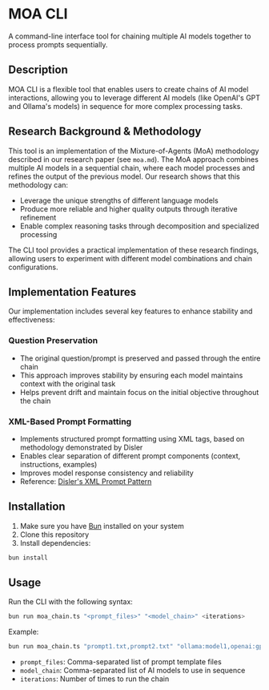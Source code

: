 # MOA CLI

A command-line interface tool for chaining multiple AI models together to process prompts sequentially.

## Description

MOA CLI is a flexible tool that enables users to create chains of AI model interactions, allowing you to leverage different AI models (like OpenAI's GPT and Ollama's models) in sequence for more complex processing tasks.

## Research Background & Methodology

This tool is an implementation of the Mixture-of-Agents (MoA) methodology described in our research paper (see `moa.md`). The MoA approach combines multiple AI models in a sequential chain, where each model processes and refines the output of the previous model. Our research shows that this methodology can:

- Leverage the unique strengths of different language models
- Produce more reliable and higher quality outputs through iterative refinement
- Enable complex reasoning tasks through decomposition and specialized processing

The CLI tool provides a practical implementation of these research findings, allowing users to experiment with different model combinations and chain configurations.

## Implementation Features

Our implementation includes several key features to enhance stability and effectiveness:

### Question Preservation

- The original question/prompt is preserved and passed through the entire chain
- This approach improves stability by ensuring each model maintains context with the original task
- Helps prevent drift and maintain focus on the initial objective throughout the chain

### XML-Based Prompt Formatting

- Implements structured prompt formatting using XML tags, based on methodology demonstrated by Disler
- Enables clear separation of different prompt components (context, instructions, examples)
- Improves model response consistency and reliability
- Reference: [Disler's XML Prompt Pattern](https://gist.github.com/disler/7798d826102091649824adfd05c55080)

## Installation

1. Make sure you have [Bun](https://bun.sh/) installed on your system
2. Clone this repository
3. Install dependencies:

```bash
bun install
```

## Usage

Run the CLI with the following syntax:

```bash
bun run moa_chain.ts "<prompt_files>" "<model_chain>" <iterations>
```

Example:

```bash
bun run moa_chain.ts "prompt1.txt,prompt2.txt" "ollama:model1,openai:gpt-4" 3
```

- `prompt_files`: Comma-separated list of prompt template files
- `model_chain`: Comma-separated list of AI models to use in sequence
- `iterations`: Number of times to run the chain
